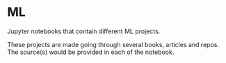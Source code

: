 # ML

Jupyter notebooks that contain different ML projects.

These projects are made going through several books, articles and repos.
The source(s) would be provided in each of the notebook.
